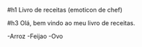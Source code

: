 #h1 Livro de receitas (emoticon de chef)

#h3 Olá, bem vindo ao meu livro de receitas.

-Arroz
-Feijao
-Ovo
